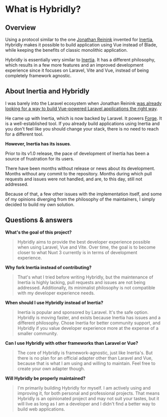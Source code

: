 # What is Hybridly?

## Overview

Using a protocol similar to the one [Jonathan Reinink](https://reinink.ca) invented for [Inertia](https://inertiajs.com), Hybridly makes it possible to build application using Vue instead of Blade, while keeping the benefits of classic monolithic application.

Hybridly is essentially very similar to [Inertia](https://inertiajs.com). It has a different philosophy, which results in a few more features and an improved development experience since it focuses on Laravel, Vite and Vue, instead of being completely framework agnostic.

## About Inertia and Hybridly

I was barely into the Laravel ecosystem when Jonathan Reinink [was already looking for a way to build Vue-powered Laravel applications the right way](https://reinink.ca/articles/server-side-apps-with-client-side-rendering).

He came up with Inertia, which is now backed by Laravel. It powers [Forge](https://forge.laravel.com). It is a well-established tool. If you already build applications using Inertia and you don't feel like you should change your stack, there is no need to reach for a different tool.

**However, Inertia has its issues**.

Prior to its v1.0 release, the pace of development of Inertia has been a source of frustration for its users. 

There have been months without release or news about its development. Months without any commit to the repository. Months during which pull requests and issues were not handled, and are, to this day, still not addressed.

Because of that, a few other issues with the implementation itself, and some of my opinions diverging from the philosophy of the maintainers, I simply decided to build my own solution.

## Questions & answers

**What's the goal of this project?**
> Hybridly aims to provide the best developer experience possible when using Laravel, Vue and Vite. Over time, the goal is to become closer to what Nuxt 3 currently is in terms of development experience.

**Why fork Inertia instead of contributing?**
> That's what I tried before writing Hybridly, but the maintenance of Inertia is highly lacking, pull requests and issues are not being addressed. Additionally, its minimalist philosophy is not compatible with my developer experience needs.

**When should I use Hybridly instead of Inertia?**
> Inertia is popular and sponsored by Laravel. It's the safe option. Hybridly is moving faster, and exists because Inertia has issues and a different philosophy. Chose Inertia for better community support, and Hybridly if you value developer experience more at the expense of a smaller community.

**Can I use Hybridly with other frameworks than Laravel or Vue?**
> The core of Hybridly is framework-agnostic, just like Inertia's. But there is no plan for an official adapter other than Laravel and Vue, because that is what I am using and willing to maintain. Feel free to create your own adapter though.

**Will Hybridly be properly maintained?**
> I'm primarily building Hybridly for myself. I am actively using and improving it, for both personal and professional projects. That means Hybridly is an opinionated project and may not suit your tastes, but it will live as long as I am a developer and I didn't find a better way to build web applications.
